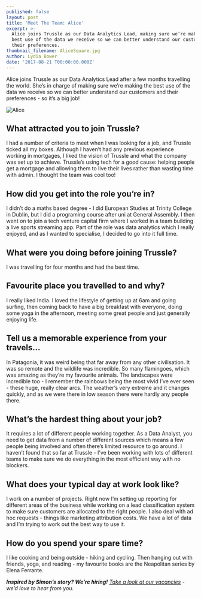 ```yaml
---
published: false
layout: post
title: 'Meet The Team: Alice'
excerpt: >-
  Alice joins Trussle as our Data Analytics Lead, making sure we’re making the
  best use of the data we receive so we can better understand our customers and
  their preferences. 
thumbnail_filename: AliceSquare.jpg
author: Lydia Bower
date: '2017-08-21 T00:00:00.000Z'
---
```

Alice joins Trussle as our Data Analytics Lead after a few months travelling the world. She’s in charge of making sure we’re making the best use of the data we receive so we can better understand our customers and their preferences - so it’s a big job! 

![Alice]({{site.baseurl}}/images/post_images/Alice.jpg)

## What attracted you to join Trussle?
I had a number of criteria to meet when I was looking for a job, and Trussle ticked all my boxes. Although I haven’t had any previous experience working in mortgages, I liked the vision of Trussle and what the company was set up to achieve. Trussle’s using tech for a good cause: helping people get a mortgage and allowing them to live their lives rather than wasting time with admin. I thought the team was cool too! 

## How did you get into the role you’re in?
I didn’t do a maths based degree - I did European Studies at Trinity College in Dublin, but I did a programing course after uni at General Assembly. I then went on to join a tech venture capital firm where I worked in a team building a live sports streaming app. Part of the role was data analytics which I really enjoyed, and as I wanted to specialise, I decided to go into it full time. 

## What were you doing before joining Trussle?
I was travelling for four months and had the best time. 

## Favourite place you travelled to and why?
I really liked India. I loved the lifestyle of getting up at 6am and going surfing, then coming back to have a big breakfast with everyone, doing some yoga in the afternoon, meeting some great people and just generally enjoying life. 

## Tell us a memorable experience from your travels...
In Patagonia, it was weird being that far away from any other civilisation. It was so remote and the wildlife was incredible. So many flamingoes, which was amazing as they’re my favourite animals. The landscapes were incredible too - I remember the rainbows being the most vivid I’ve ever seen - these huge, really clear arcs. The weather’s very extreme and it changes quickly, and as we were there in low season there were hardly any people there. 

## What’s the hardest thing about your job?
It requires a lot of different people working together. As a Data Analyst, you need to get data from a number of different sources which means a few people being involved and often there’s limited resource to go around. I haven’t found that so far at Trussle - I’ve been working with lots of different teams to make sure we do everything in the most efficient way with no blockers. 

## What does your typical day at work look like? 
I work on a number of projects. Right now I’m setting up reporting for different areas of the business while working on a lead classification system to make sure customers are allocated to the right people. I also deal with ad hoc requests - things like marketing attribution costs. We have a lot of data and I’m trying to work out the best way to use it.

## How do you spend your spare time? 
I like cooking and being outside - hiking and cycling. Then hanging out with friends, yoga, and reading - my favourite books are the Neapolitan series by Elena Ferrante. 

_**Inspired by Simon’s story? We’re hiring!** [Take a look at our vacancies](https://jobs.lever.co/trussle "Trussle vacancies") - we’d love to hear from you._
